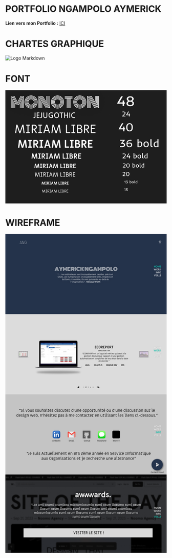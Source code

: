 # PORTFOLIO NGAMPOLO AYMERICK
**Lien vers mon Portfolio :**
[ICI](  https://lsdora.github.io/PORTFOLIO-BTS/ )

# CHARTES GRAPHIQUE

![Logo Markdown](./IMAGE/charteG.png)

# FONT

![Logo Markdown](./IMAGE/Font.png)

# WIREFRAME

![Logo Markdown](./IMAGE/wireframe.png)
